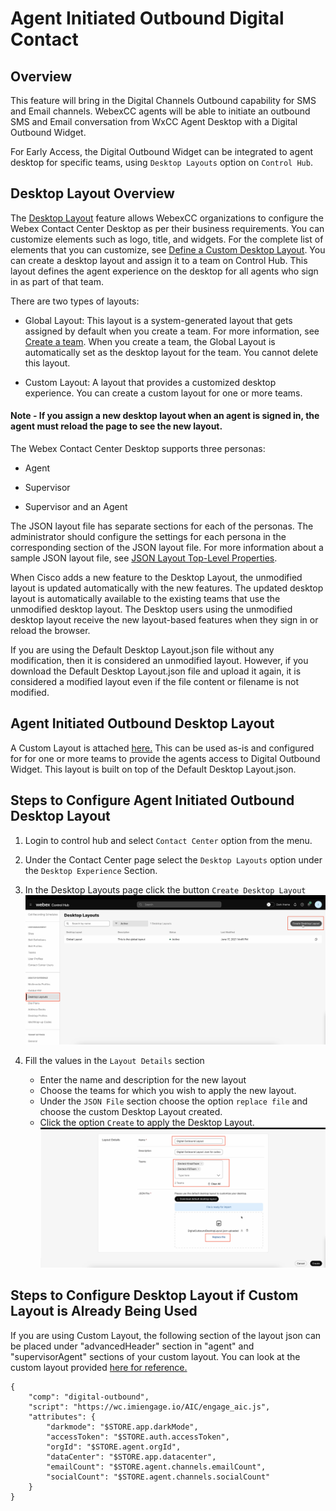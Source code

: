 # Agent Initiated Outbound Digital Contact
## Overview
This feature will bring in the Digital Channels Outbound capability for SMS and Email channels. WebexCC agents will be able to initiate an outbound SMS and Email conversation from WxCC Agent Desktop with a Digital Outbound Widget.

For Early Access, the Digital Outbound Widget can be integrated to agent desktop for specific teams, using `Desktop Layouts` option on `Control Hub`.

## Desktop Layout Overview
The [Desktop Layout](https://help.webex.com/en-us/article/n5595zd/Webex-Contact-Center-Setup-and-Administration-Guide#topic_8230815F4023699032326F948C3F1495) feature allows WebexCC organizations to configure the Webex Contact Center Desktop as per their business requirements. You can customize elements such as logo, title, and widgets. For the complete list of elements that you can customize, see [Define a Custom Desktop Layout](https://help.webex.com/en-us/article/n5595zd/Webex-Contact-Center-Setup-and-Administration-Guide#topic_BF0EBDF65DCB0A552164D6306657C892). You can create a desktop layout and assign it to a team on Control Hub. This layout defines the agent experience on the desktop for all agents who sign in as part of that team.

There are two types of layouts:

- Global Layout: This layout is a system-generated layout that gets assigned by default when you create a team. For more information, see [Create a team](https://help.webex.com/en-us/article/n5595zd/Webex-Contact-Center-Setup-and-Administration-Guide#task_3F807231F17829A02F2FE4993AD171D6). When you create a team, the Global Layout is automatically set as the desktop layout for the team. You cannot delete this layout.


- Custom Layout: A layout that provides a customized desktop experience. You can create a custom layout for one or more teams.

#### Note - If you assign a new desktop layout when an agent is signed in, the agent must reload the page to see the new layout.

The Webex Contact Center Desktop supports three personas:

- Agent

- Supervisor

- Supervisor and an Agent

The JSON layout file has separate sections for each of the personas. The administrator should configure the settings for each persona in the corresponding section of the JSON layout file. For more information about a sample JSON layout file, see [JSON Layout Top-Level Properties](https://help.webex.com/en-us/article/n5595zd/Webex-Contact-Center-Setup-and-Administration-Guide#Cisco_Generic_Topic.dita_a64e92de-79de-4f9c-9a8a-4c5a8cfe9c95).

When Cisco adds a new feature to the Desktop Layout, the unmodified layout is updated automatically with the new features. The updated desktop layout is automatically available to the existing teams that use the unmodified desktop layout. The Desktop users using the unmodified desktop layout receive the new layout-based features when they sign in or reload the browser.

If you are using the Default Desktop Layout.json file without any modification, then it is considered an unmodified layout. However, if you download the Default Desktop Layout.json file and upload it again, it is considered a modified layout even if the file content or filename is not modified.



## Agent Initiated Outbound  Desktop Layout

A Custom Layout is attached [here.](DigitalOutboundDesktopLayout.json) This can be used as-is and configured for for one or more teams to provide the agents access to Digital Outbound Widget. This layout is built on top of the Default Desktop Layout.json.

## Steps to Configure Agent Initiated Outbound  Desktop Layout


1) Login to control hub and select `Contact Center` option from the menu.

2) Under the Contact Center page select the `Desktop Layouts` option under the `Desktop Experience` Section.
3) In the Desktop Layouts page click the button `Create Desktop Layout`
   <br><img width="800" alt="Settings" src="images/Desktop Layout Page.png"><br>
4) Fill the values in the `Layout Details` section 
   - Enter the name and description for the new layout
   - Choose the teams for which you wish to apply the new layout.
   - Under the `JSON File` section choose the option `replace file` and choose the custom Desktop Layout created.
   - Click the option `Create` to apply the Desktop Layout.
     <br><img width="800" alt="Settings" src="images/Layout Details Section.png"><br>

     
## Steps to Configure Desktop Layout if Custom Layout is Already Being Used
If you are using Custom Layout, the following section of the layout json can be placed under "advancedHeader" section in "agent" and "supervisorAgent" sections of your custom layout. You can look at the custom layout provided [here for reference.](DigitalOutboundDesktopLayout.json) <Upload the final layout on git>


```
{
    "comp": "digital-outbound",
    "script": "https://wc.imiengage.io/AIC/engage_aic.js",
    "attributes": {
        "darkmode": "$STORE.app.darkMode",
        "accessToken": "$STORE.auth.accessToken",
        "orgId": "$STORE.agent.orgId",
        "dataCenter": "$STORE.app.datacenter",
        "emailCount": "$STORE.agent.channels.emailCount",
        "socialCount": "$STORE.agent.channels.socialCount"
    }
}
```